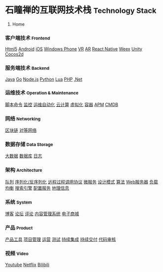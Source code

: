 # 石瞳禅的互联网技术栈 <small>Technology Stack</small>

<ol class="breadcrumb"><li class="active">Home</li></ol>

### 客户端技术 <small>Frontend</small>
<a class="btn btn-primary" href="/client/html5/overview.md" role="button"><span class="fa fa-html5" aria-hidden="true"></span> Html5</a> <a class="btn btn-primary" href="/client/android/overview.md" role="button"><span class="fa fa-android" aria-hidden="true"></span> Android</a> <a class="btn btn-default" href="/client/ios/overview.md" role="button"><span class="fa fa-apple" aria-hidden="true"></span> iOS</a> <a class="btn btn-default disabled" href="/client/wp/overview.md" role="button"><span class="fa fa-windows" aria-hidden="true"></span> Windows Phone</a> <a class="btn btn-default disabled" href="/client/vr/overview.md" role="button"><span class="fa fa-simplybuilt" aria-hidden="true"></span> VR</a> <a class="btn btn-default disabled" href="/client/ar/overview.md" role="button">AR</a> <a class="btn btn-primary disabled" href="/client/reactnative/overview.md" role="button">React Native</a> <a class="btn btn-default disabled" href="/client/weex/overview.md" role="button">Weex</a> <a class="btn btn-primary disabled" href="/client/unity/overview.md" role="button">Unity</a> <a class="btn btn-default disabled" href="/client/cocos2d/overview.md" role="button">Cocos2d</a>

### 服务端技术 <small>Backend</small>
<a class="btn btn-primary" href="/server/java/overview.md" role="button">Java</a> <a class="btn btn-primary" href="/server/go/overview.md" role="button"><span class="fa fa-google" aria-hidden="true"></span> Go</a> <a class="btn btn-primary" href="/server/nodejs/overview.md" role="button">Node.js</a> <a class="btn btn-primary" href="/server/python/overview.md" role="button">Python</a> <a class="btn btn-default disabled" href="/server/lua/overview.md" role="button">Lua</a> <a class="btn btn-default" href="/server/php/overview.md" role="button">PHP</a> <a class="btn btn-default" href="/server/dotnet/overview.md" role="button"><span class="fa fa-windows" aria-hidden="true"></span> .Net</a>

### 运维技术 <small>Operation & Maintenance</small>
<a class="btn btn-primary" href="/operation/shell/overview.md" role="button"><span class="fa fa-hashtag" aria-hidden="true"></span> 脚本命令</a> <a class="btn btn-default" href="/operation/monitor/overview.md" role="button"><span class="fa fa-desktop" aria-hidden="true"></span> 监控</a> <a class="btn btn-primary" href="/operation/auto-ops/overview.md" role="button">运维自动化</a> <a class="btn btn-primary disabled" href="/operation/cloud/overview.md" role="button">云计算</a> <a class="btn btn-default" href="/operation/vm/overview.md" role="button">虚拟化</a> <a class="btn btn-primary" href="/operation/container/overview.md" role="button">容器</a> <a class="btn btn-primary" href="/operation/apm.md" role="button">APM</a> <a class="btn btn-default" href="/operation/cmdb.md" role="button">CMDB</a>

### 网络 <small>Networking</small>
<a class="btn btn-primary disabled" href="/networking/blockchain/overview.md" role="button">区块链</a> <a class="btn btn-default" href="/networking/p2p/overview.md" role="button"><span class="fa fa-globe" aria-hidden="true"></span> 对等网络</a>

### 数据存储 <small>Data Storage</small>
<a class="btn btn-primary" href="/data/bigdata/overview.md" role="button"><span class="fa fa-database" aria-hidden="true"></span> 大数据</a> <a class="btn btn-default" href="/data/database/overview.md" role="button"><span class="fa fa-database" aria-hidden="true"></span> 数据库</a> <a class="btn btn-default" href="/data/logger/overview.md" role="button"><span class="fa fa-file-text" aria-hidden="true"></span> 日志</a>

### 架构 <small>Architecture</small>
<a class="btn btn-primary" href="/architecture/queue.md" role="button">队列</a> <a class="btn btn-default" href="/architecture/serialization.md" role="button">序列化/反序列化</a> <a class="btn btn-primary" href="/architecture/rpc.md" role="button">远程过程调用协议</a> <a class="btn btn-primary disabled" href="/architecture/microservice.md" role="button">微服务</a> <a class="btn btn-default disabled" href="/architecture/pattern.md" role="button">设计模式</a> <a class="btn btn-default" href="/architecture/algorithm.md" role="button">算法</a> <a class="btn btn-default" href="/architecture/webserver.md" role="button">Web服务器</a> <a class="btn btn-primary" href="/architecture/load-balance.md" role="button">负载均衡</a> <a class="btn btn-primary" href="/architecture/search-engine.md" role="button">搜索引擎</a> <a class="btn btn-primary disabled" href="/architecture/configuration.md" role="button">配置服务</a> <a class="btn btn-default" href="/architecture/location.md" role="button">地理信息</a>

### 系统 <small>System</small>
<a class="btn btn-default" href="/system/blog.md" role="button"><span class="fa fa-wordpress" aria-hidden="true"></span> 博客</a> <a class="btn btn-default disabled" href="/system/bbs.md" role="button">论坛</a> <a class="btn btn-default disabled" href="/system/comment.md" role="button"><span class="fa fa-commenting" aria-hidden="true"></span> 评论</a> <a class="btn btn-default" href="/system/cms.md" role="button"><span class="fa fa-joomla" aria-hidden="true"></span> 内容管理系统</a> <a class="btn btn-default" href="/system/emall.md" role="button"><span class="fa fa-shopping-cart" aria-hidden="true"></span> 电子商城</a>

### 产品 <small>Product</small>
<a class="btn btn-primary" href="/product/tool.md" role="button"><span class="fa fa-product-hunt" aria-hidden="true"></span> 产品工具</a> <a class="btn btn-primary disabled" href="/product/project.md" role="button"><span class="fa fa-calendar-check-o" aria-hidden="true"></span> 项目管理</a> <a class="btn btn-primary disabled" href="/product/operation.md" role="button">运营</a> <a class="btn btn-default" href="/product/testing.md" role="button">测试</a> <a class="btn btn-primary" href="/product/continuous-integration.md" role="button">持续集成</a> <a class="btn btn-primary disabled" href="/product/continuous-delivery.md" role="button">持续交付</a> <a class="btn btn-default" href="/product/codereview.md" role="button">代码审核</a>

### 视频 <small>Video</small>
<a class="btn btn-primary" href="/video/youtube.md" role="button"><span class="fa fa-youtube-play" aria-hidden="true"></span> Youtube</a> <a class="btn btn-primary" href="/video/netflix.md" role="button">Netflix</a> <a class="btn btn-default" href="/video/bilibili.md" role="button">Bilibili</a>
